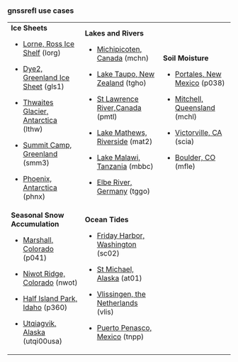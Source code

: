 
### gnssrefl use cases 


<table>
<TR>
<TD>
<B>Ice Sheets</B>

* [Lorne, Ross Ice Shelf](use_cases/use_lorg.md) (lorg)

* [Dye2, Greenland Ice Sheet](use_cases/use_gls1.md) (gls1)

* [Thwaites Glacier, Antarctica](use_cases/use_lthw.md) (lthw)

* [Summit Camp, Greenland](use_cases/use_smm3.md) (smm3)

* [Phoenix, Antarctica](use_cases/use_phnx.md) (phnx)
</TD>
<td>
<B>Lakes and Rivers</B>

* [Michipicoten, Canada](use_cases/use_mchn.md) (mchn)

* [Lake Taupo, New Zealand](use_cases/use_tgho.md) (tgho)

* [St Lawrence River,Canada](use_cases/use_pmtl.md) (pmtl)

* [Lake Mathews, Riverside](use_cases/use_mat2.md) (mat2)

* [Lake Malawi, Tanzania](use_cases/use_mbbc.md) (mbbc)

* [Elbe River, Germany](use_cases/use_tggo.md) (tggo)

</TD>
<TD>
<B>Soil Moisture </B>

* [Portales, New Mexico](use_cases/use_p038.md) (p038)

* [Mitchell, Queensland](use_cases/use_mchl.md) (mchl)

* [Victorville, CA](use_cases/use_scia.md) (scia)

* [Boulder, CO](use_cases/use_mfle.md) (mfle)

</TD>
</TR>

<TR>

<TD>
<B>Seasonal Snow Accumulation</B>

* [Marshall, Colorado](use_cases/use_p041.md) (p041)

* [Niwot Ridge, Colorado](use_cases/use_nwot.md) (nwot)

* [Half Island Park, Idaho](use_cases/use_p360.md) (p360)

* [Utqiagvik, Alaska](use_cases/use_utqi.md) (utqi00usa)

</TD>
<TD>
<B>Ocean Tides</B>

* [Friday Harbor, Washington](use_cases/use_sc02.md) (sc02) 

* [St Michael, Alaska](use_cases/use_at01.md) (at01)

* [Vlissingen, the Netherlands](use_cases/use_vlis.md) (vlis)

* [Puerto Penasco, Mexico](use_cases/use_tnpp.md) (tnpp)

</TD>
</TR>
</Table>

